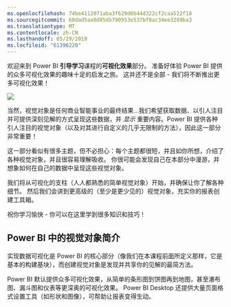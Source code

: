 ```yaml
---
ms.openlocfilehash: 74be4112071aba3f629d6b44d322cf2caa522f18
ms.sourcegitcommit: 60dad5aa0d85db790553e537bf8ac34ee3289ba3
ms.translationtype: MT
ms.contentlocale: zh-CN
ms.lasthandoff: 05/29/2019
ms.locfileid: "61396220"
---
```

欢迎来到 Power BI **引导学习**课程的**可视化效果**部分。 准备好体验 Power BI 提供的众多可视化效果的趣味十足的启发之旅。 这并还不是全部 - 我们将不断推出更多可视化效果！

![](media/3-1-intro-visualizations/3-1_1.png)

当然，视觉对象是任何商业智能事业的最终结果...我们希望获取数据、以引人注目并可提供深刻见解的方式呈现这些数据，并 *显示* 重要内容。Power BI 提供各种引人注目的视觉对象（以及对其进行自定义的几乎无限制的方法），因此这一部分非常重要！

这一部分看似有很多主题，但不必担心：每个主题都很短，并且如你所想，介绍了各种视觉对象，并且很容易理解吸收。 你很可能会发现自己在本部分中漫游，并想象如何在自己的数据中呈现这些视觉对象。

我们将从可视化的支柱（人人都熟悉的简单视觉对象）开始，并确保让你了解各种细节。 然后我们会讲到更高级的（至少是更少见的）视觉对象，充实你的报表创建工具箱。

祝你学习愉快 - 你可以在这里学到很多知识和技巧！

## <a name="introduction-to-visuals-in-power-bi"></a>Power BI 中的视觉对象简介
实现数据可视化是 Power BI 的核心部分（像我们在本课程前面所定义那样，它是基本的构建基块），而创建视觉对象是发现并共享你的见解的最简方法。

Power BI 默认提供众多可视化效果，从简单的条形图到饼图再到地图，甚至瀑布图、漏斗图和仪表等更深奥的可视化效果。 Power BI Desktop 还提供大量页面格式设置工具（如形状和图像），可帮助让报表变得生动。

